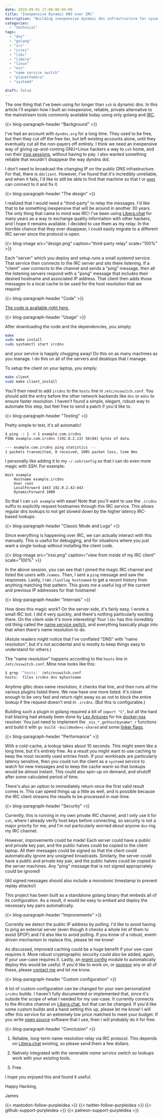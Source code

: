 ```yaml
---
date: 2020-09-01 17:08:00-04:00
title: "Inexpensive Dynamic DNS over IRC"
description: "Building inexpensive dynamic dns infrastructure for sysadmins"
categories:
  - "technical"
tags:
  - "dns"
  - "golang"
  - "irc"
  - "irssi"
  - "libc"
  - "libera"
  - "linux"
  - "nss"
  - "name service switch"
  - "planetfedora"
  - "systemd"

draft: false
---
```


The one thing that I've been using for longer than `ssh` is dynamic dns. In this
article I'll explain how I built an inexpensive, reliable, private alternative
to the mainstream tools commonly available today using only golang and [IRC](https://en.wikipedia.org/wiki/Internet_Relay_Chat).

{{< blog-paragraph-header "Background" >}}

I've had an account with `dyndns.org` for a long time. They used to be free, but
then they cut off the free tier, but left existing accounts alone, until they
eventually cut all the non-payers off entirely. I think we need an inexpensive
way of giving up-and-coming GNU+Linux hackers a way to `ssh` home, and run their
[irssi sessions](https://purpleidea.com/blog/2013/10/18/desktop-notifications-for-irssi-in-screen-through-ssh-in-gnome-terminal/),
without having to pay. I also wanted something reliable that wouldn't disappear
the way dyndns did.

I don't need to broadcast the changing IP on the public DNS infrastructure. For
that, there is `ddclient`. However, I've found that it's incredibly unreliable,
and when it fails, I'd like to still be able to find that machine so that I or
[`mgmt`](https://github.com/purpleidea/mgmt/) can connect to it and fix it.

{{< blog-paragraph-header "The design" >}}

I realized that I would need a "third-party" to relay the messages. I'd like
that to be something inexpensive that will be around in another 30 years.
The only thing that came to mind was IRC! I've been using [Libera.chat](https://libera.chat/)
for many years as a way to exchange quality information with other hackers, and
I hope it remains available. I decided to use them as my relay. In the horrible
chance that they ever disappear, I could easily migrate to a different IRC
server since the protocol is open.

{{< blog-image src="design.png" caption="third-party relay" scale="100%" >}}

Each "server" which you deploy and setup runs a small systemd service. That
service then connects to the IRC server and sits there listening. If a "client"
user connects to the channel and sends a "ping" message, then all the listening
servers respond with a "pong" message that includes their desired hostname and
associated IP address. That client then adds those messages to a local cache to
be used for the host resolution that we require!

{{< blog-paragraph-header "Code" >}}

[The code is available right here.](https://github.com/purpleidea/ircdns)

{{< blog-paragraph-header "Usage" >}}

After downloading the code and the dependencies, you simply:

```bash
make
sudo make install
sudo systemctl start ircdns
```

and your service is happily chugging away! Do this on as many machines as you
manage. I do this on all of the servers and desktops that I manage.

To setup the client on your laptop, you simply:

```bash
make client
sudo make client_install
```

You'll then need to add `ircdns` to the `hosts` line in `/etc/nsswitch.conf`.
You should add the entry before the other network backends like `dns` or `mdns`
to ensure faster resolution. I haven't found a simple, elegant, robust way to
automate this step, but feel free to send a patch if you'd like to.

{{< blog-paragraph-header "Testing" >}}

Pretty simple to test, it's all automatic!

```bash
$ ping -c 1 -W 1 example.com.ircdns
PING example.com.ircdns (192.0.2.13) 56(84) bytes of data.

--- example.com.ircdns ping statistics ---
1 packets transmitted, 0 received, 100% packet loss, time 0ms
```

I personally like adding it to my `~/.ssh/config` so that I can do even more
magic with *SSH*. For example:

```make
Host example
	Hostname example.ircdns
	User root
	LocalForward 1443 192.0.2.42:443
	DynamicForward 1080
```

So that I can `ssh example` with ease! Note that you'll want to use the
`.ircdns` suffix to explicitly request hostnames through this IRC service. This
allows regular dns lookups to not get slowed down by the higher latency
IRC-based lookups.

{{< blog-paragraph-header "Classic Mode and Logs" >}}

Since everything is happening over IRC, we can actually interact with this
manually. This is useful for debugging, and for situations where you just want a
single lookup without installing the client code.

{{< blog-image src="irssi.png" caption="view from inside of my IRC client" scale="100%" >}}

In the above session, you can see that I joined the magic IRC channel and listed
the users with `/names`. Then, I sent a `ping` message and saw the responses.
Lastly, I ran `/lastlog hostname4` to get a recent history from anything
matching that pattern. This gives me a useful log of the current and previous IP
addresses for that hostname!

{{< blog-paragraph-header "Internals" >}}

How does this magic work? On the server-side, it's fairly easy. I wrote a small
IRC bot. I did it very quickly, and there's nothing particularly exciting there.
On the client-side it's more interesting! Your `libc` has this incredibly old
thing called the [name service switch](http://www.gnu.org/software/libc/manual/html_node/Name-Service-Switch.html),
and everything basically plugs into that when there's name resolution to do.

(Astute readers might notice that I've conflated "DNS" with "name resolution",
but it's not accidental and is mostly to keep things easy to understand for
others.)

The "name resolution" happens according to the `hosts` line in `/etc/nsswitch.conf`.
Mine now looks like this:

```bash
$ grep '^hosts:' /etc/nsswitch.conf
hosts:	files ircdns dns myhostname
```

Anytime glibc does name resolution, it checks that line, and then runs all the
various plugins listed there. We now have one more listed. It's clever enough to
be very fast and return right away so as not to block the entire lookup if the
request doesn't end in `.ircdns`. (But this is configurable.)

Building such a plugin in golang required a bit of `import "C"`, but all the
hard trail blazing had already been done by [Leo Antunes](https://twitter.com/costela)
for his [docker-nss](https://github.com/costela/nss-docker) resolver. You just
need to implement the `_nss_*_gethostbyname*_r` functions and build it with
`go build -buildmode=c-shared` and some
[linker flags](https://github.com/purpleidea/ircdns/blob/1bc537ad978a6eba1f479afee54cdf1447b03d6d/Makefile#L143).

{{< blog-paragraph-header "Performance" >}}

With a cold-cache, a lookup takes about 10 seconds. This might seem like a long
time, but it's entirely free. As a result you might want to use caching to keep
the most recently used entries fresh. If your workloads are particularly latency
sensitive, then you could run the client as a `systemd` service to watch for new
messages and to keep the cache warm so that lookups would be almost instant.
This could also spin-up on demand, and shutoff after some calculated period of
time.

There's also an option to immediately return once the first valid result comes
in. This can speed things up a little as well, and is possible because the IRC
client streams the results to be processed in real-time.

{{< blog-paragraph-header "Security" >}}

Currently, this is running in my own private IRC channel, and I only use it for
`ssh`, where I already verify host keys before connecting, so security is not a
major priority for me, and I'm not particularly worried about anyone `dos`-ing
my IRC channel.

However, improvements could be made! Each server could have a public and private
key pair, and the public halves could be copied to the client laptop. All their
messages could be signed so that the client could automatically ignore any
unsigned broadcasts. Similarly, the server could have a public and private key
pair, and the public halves could be copied to the server machines. Any "ping"
message that is not signed appropriately could be ignored!

(All signed messages should also include a monotonic timestamp to prevent replay
attacks!)

This project has been built as a standalone golang binary that embeds all of its
configuration. As a result, it would be easy to embed and deploy the necessary
key pairs automatically.

{{< blog-paragraph-header "Improvements" >}}

Currently we detect the public IP address by polling. I'd like to avoid having
to ping an external server (even though it checks a whole list of them to avoid
SPOF) and I'd also like to avoid polling. If you know of a robust, event-driven
mechanism to replace this, please let me know!

As discussed, improved caching could be a huge benefit if your use-case requires
it. More robust cryptographic security could also be added, again, if your
use-case requires it. Lastly, an [mgmt config](https://github.com/purpleidea/mgmt/)
module to automatically deploy this would be useful. If you'd like to work on,
or [sponsor](https://github.com/sponsors/purpleidea/) any or all of these,
please [contact me](https://purpleidea.com/contact/) and let me know.

{{< blog-paragraph-header "Custom configuration" >}}

A lot of custom configuration can be changed for your own personalized `ircdns`
builds. I haven't fully documented or implemented that, since it's outside the
scope of what I needed for my use-case. It currently connects to the #ircdns
channel on [Libera.chat](https://libera.chat/), but that can be changed. If
you'd like some custom builds and a hand setting this up, please let me know! I
will offer this service for an extremely low price matched to meet your budget.
If you write [open source](https://www.gnu.org/philosophy/free-sw.html) software
that I use, then I will probably do it for free.

{{< blog-paragraph-header "Conclusion" >}}

1. Reliable, long-term name resolution relay via IRC protocol. This depends on
[Libera.chat](https://libera.chat/) existing, so please send them a few dollars.

2. Natively integrated with the venerable *name service switch* so lookups work
with your existing tools.

3. Free.

I hope you enjoyed this and found it useful.

Happy Hacking,

James

{{< mastodon-follow-purpleidea >}}
{{< twitter-follow-purpleidea >}}
{{< github-support-purpleidea >}}
{{< patreon-support-purpleidea >}}
